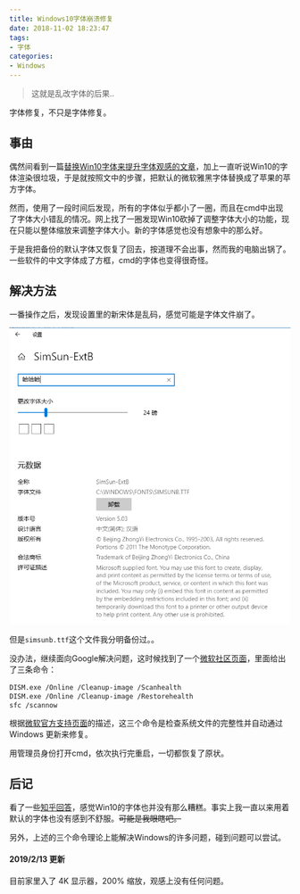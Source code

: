 ```yaml
---
title: Windows10字体崩溃修复
date: 2018-11-02 18:23:47
tags:
- 字体
categories:
- Windows
---
```


> 这就是乱改字体的后果..

字体修复，不只是字体修复。

<!-- more -->

## 事由

偶然间看到一篇[替换Win10字体来提升字体观感的文章](http://www.dgtle.com/article-25875-1.html)，加上一直听说Win10的字体渲染很垃圾，于是就按照文中的步骤，把默认的微软雅黑字体替换成了苹果的苹方字体。

然而，使用了一段时间后发现，所有的字体似乎都小了一圈，而且在cmd中出现了字体大小错乱的情况。网上找了一圈发现Win10砍掉了调整字体大小的功能，现在只能以整体缩放来调整字体大小。新的字体感觉也没有想象中的那么好。

于是我把备份的默认字体又恢复了回去，按道理不会出事，然而我的电脑出锅了。一些软件的中文字体成了方框，cmd的字体也变得很奇怪。

## 解决方法

一番操作之后，发现设置里的新宋体是乱码，感觉可能是字体文件崩了。



![1541154864085](Windows10字体崩溃修复/1541154864085.png)

但是`simsunb.ttf`这个文件我分明备份过。。

没办法，继续面向Google解决问题，这时候找到了一个[微软社区页面](https://answers.microsoft.com/zh-hans/windows/forum/windows_10-ime/%E5%9C%A8windows/d575f11c-1f2e-454c-9fcd-432809f7fd76)，里面给出了三条命令：

```
DISM.exe /Online /Cleanup-image /Scanhealth
DISM.exe /Online /Cleanup-image /Restorehealth
sfc /scannow
```

根据[微软官方支持页面](https://support.microsoft.com/zh-cn/help/947821/fix-windows-update-errors-by-using-the-dism-or-system-update-readiness)的描述，这三个命令是检查系统文件的完整性并自动通过 Windows 更新来修复。

用管理员身份打开cmd，依次执行完重启，一切都恢复了原状。

## 后记

看了一些[知乎回答](https://www.zhihu.com/question/274344133)，感觉Win10的字体也并没有那么糟糕。事实上我一直以来用着默认的字体也没有感到不舒服。~~可能是我眼瞎吧。~~

另外，上述的三个命令理论上能解决Windows的许多问题，碰到问题可以尝试。

#### 2019/2/13 更新

目前家里入了 4K 显示器，200% 缩放，观感上没有任何问题。